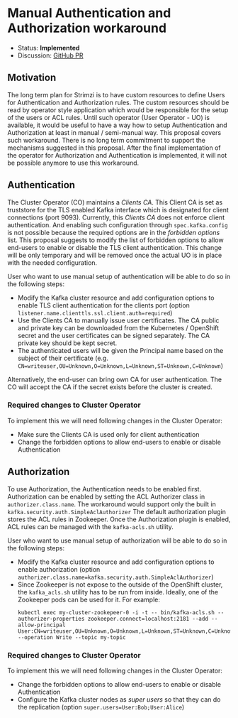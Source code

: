 # Manual Authentication and Authorization workaround

* Status: **Implemented**
* Discussion: [GitHub PR](https://github.com/strimzi/strimzi-kafka-operator/pull/623)

## Motivation

The long term plan for Strimzi is to have custom resources to define Users for Authentication and Authorization rules.
The custom resources should be read by operator style application which would be responsible for the setup of the users or ACL rules.
Until such operator (User Operator - UO) is available, it would be useful to have a way how to setup Authentication and Authorization at least in manual / semi-manual way.
This proposal covers such workaround.
There is no long term commitment to support the mechanisms suggested in this proposal.
After the final implementation of the operator for Authorization and Authentication is implemented, it will not be possible anymore to use this workaround.

## Authentication

The Cluster Operator (CO) maintains a _Clients CA_.
This Client CA is set as truststore for the TLS enabled Kafka interface which is designated for client connections (port 9093).
Currently, this _Clients CA_ does not enforce client authentication.
And enabling such configuration through `spec.kafka.config` is not possible because the required options are in the _forbidden options_ list.
This proposal suggests to modify the list of forbidden options to allow end-users to enable or disable the TLS client authentication.
This change will be only temporary and will be removed once the actual UO is in place with the needed configuration.

User who want to use manual setup of authentication will be able to do so in the following steps:

* Modify the Kafka cluster resource and add configuration options to enable TLS client authentication for the clients port (option `listener.name.clienttls.ssl.client.auth=required`)
* Use the Clients CA to manually issue user certificates.
  The CA public and private key can be downloaded from the Kubernetes / OpenShift secret and the user certificates can be signed separately.
  The CA private key should be kept secret.
* The authenticated users will be given the Principal name based on the subject of their certificate (e.g. `CN=writeuser,OU=Unknown,O=Unknown,L=Unknown,ST=Unknown,C=Unknown`)

Alternatively, the end-user can bring own CA for user authentication.
The CO will accept the CA if the secret exists before the cluster is created.

### Required changes to Cluster Operator

To implement this we will need following changes in the Cluster Operator:

* Make sure the Clients CA is used only for client authentication
* Change the forbidden options to allow end-users to enable or disable Authentication

## Authorization

To use Authorization, the Authentication needs to be enabled first.
Authorization can be enabled by setting the ACL Authorizer class in `authorizer.class.name`.
The workaround would support only the built in `kafka.security.auth.SimpleAclAuthorizer`
The default authorization plugin stores the ACL rules in Zookeeper.
Once the Authorization plugin is enabled, ACL rules can be managed with the `kafka-acls.sh` utility.

User who want to use manual setup of authorization will be able to do so in the following steps:

* Modify the Kafka cluster resource and add configuration options to enable authorization (option `authorizer.class.name=kafka.security.auth.SimpleAclAuthorizer`)
* Since Zookeeper is not expose to the outside of the OpenShift cluster, the `kafka_acls.sh` utility has to be run from inside.
  Ideally, one of the Zookeeper pods can be used for it.
  For example:
  ```
  kubectl exec my-cluster-zookepeer-0 -i -t -- bin/kafka-acls.sh --authorizer-properties zookeeper.connect=localhost:2181 --add --allow-principal User:CN=writeuser,OU=Unknown,O=Unknown,L=Unknown,ST=Unknown,C=Unknown --operation Write --topic my-topic
  ```

### Required changes to Cluster Operator

To implement this we will need following changes in the Cluster Operator:

* Change the forbidden options to allow end-users to enable or disable Authentication
* Configure the Kafka cluster nodes as _super users_ so that they can do the replication (option `super.users=User:Bob;User:Alice`)
